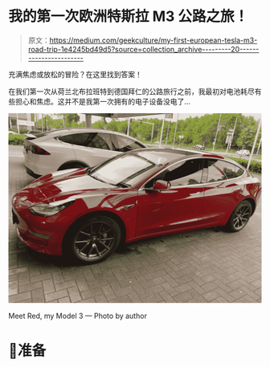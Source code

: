 # 我的第一次欧洲特斯拉 M3 公路之旅！

> 原文：<https://medium.com/geekculture/my-first-european-tesla-m3-road-trip-1e4245bd49d5?source=collection_archive---------20----------------------->

充满焦虑或放松的冒险？在这里找到答案！

在我们第一次从荷兰北布拉班特到德国拜仁的公路旅行之前，我最初对电池耗尽有些担心和焦虑。这并不是我第一次拥有的电子设备没电了…

![](img/eb9accafca9a99b3293647fe562865e5.png)

Meet Red, my Model 3 — Photo by author

# 🧳准备